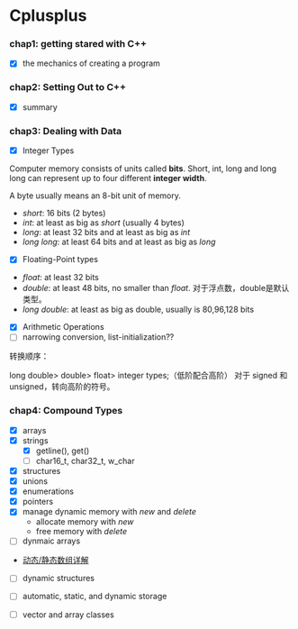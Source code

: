 # Cplusplus

### chap1: getting stared with C++
- [x] the mechanics of creating a program

### chap2: Setting Out to C++
- [x] summary

### chap3: Dealing with Data
- [x] Integer Types

Computer memory consists of units called **bits**. Short, int, long and long long can represent up to four different **integer width**.

A byte usually means an 8-bit unit of memory.
- *short*: 16 bits (2 bytes)
- *int*: at least as big as *short* (usually 4 bytes)
- *long*: at least 32 bits and at least as big as *int* 
- *long long*: at least 64 bits and at least as big as *long*


- [x] Floating-Point types

- *float*: at least 32 bits
- *double*: at least 48 bits, no smaller than *float*. 对于浮点数，double是默认类型。
- *long double*: at least as big as double, usually is 80,96,128 bits

- [x] Arithmetic Operations
- [ ] narrowing conversion, list-initialization??

转换顺序： 

long double> double> float> integer types;（低阶配合高阶）
对于 signed 和 unsigned，转向高阶的符号。


### chap4: Compound Types
- [x] arrays
- [x] strings
  - [x] getline(), get()
  - [ ] char16_t, char32_t, w_char
- [x] structures
- [x] unions
- [x] enumerations
- [x] pointers
- [x] manage dynamic memory with *new* and *delete*
  - allocate memory with *new*
  - free memory with *delete*
- [ ] dynmaic arrays
- [动态/静态数组详解](https://blog.csdn.net/chenmozhe22/article/details/106282516)
- [ ] dynamic structures
- [ ] automatic, static, and dynamic storage
- [ ] vector and array classes



